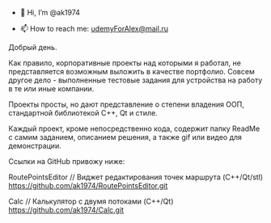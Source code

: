 - 👋 Hi, I’m @ak1974

<!---
ak1974/ak1974 is a ✨ special ✨ repository because its `README.md` (this file) appears on your GitHub profile.
You can click the Preview link to take a look at your changes.
--->

- 📫 How to reach me:  udemyForAlex@mail.ru

Добрый день.

Как правило, корпоративные проекты над которыми я работал, не представляется возможным выложить в качестве портфолио.
Совсем другое дело - выполненные тестовые задания для устройства на работу в те или иные компании.

Проекты просты, но дают представление о степени владения ООП, стандартной библиотекой С++, Qt и стиле.

Каждый проект, кроме непосредственно кода, содержит папку ReadMe c самим заданием, описанием решения, 
а также gif или видео для демонстрации.

Ссылки на GitHub привожу ниже:

RoutePointsEditor // Виджет редактирования точек маршрута (C++/Qt/stl)
https://github.com/ak1974/RoutePointsEditor.git


Calc // Калькулятор с двумя потоками (C++/Qt) 
https://github.com/ak1974/Calc.git
